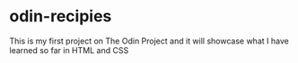 # odin-recipies
This is my first project on The Odin Project and it will showcase what I have learned so far in HTML and CSS